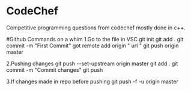 # CodeChef
Competitive programming questions from codechef mostly done in c++.

#Github Commands on a whim
1.Go to the file in VSC
git init
git add .
git commit -m "First Commit"
got remote add origin " url "
git push origin master

2.Pushing changes
git push --set-upstream origin master
git add .
git commit -m "Commit changes"
git push


3.If changes made in repo before pushing
git push -f -u origin master
